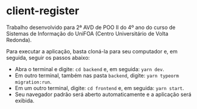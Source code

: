 # client-register

 Trabalho desenvolvido para 2ª AVD de POO II do 4º ano do curso de  Sistemas de Informação do UniFOA (Centro Universitário de Volta Redonda).

 Para executar a aplicação, basta cloná-la para seu computador e, em seguida, seguir os passos abaixo:

 - Abra o terminal e digite: `cd backend` e, em seguida: `yarn dev`.
 - Em outro terminal, também nas pasta `backend`, digite: `yarn typeorm migration:run`.
 - Em um outro terminal, digite: `cd frontend` e, em seguida: `yarn start`.
 - Seu navegador padrão será aberto automaticamente e a aplicação será exibida.
 